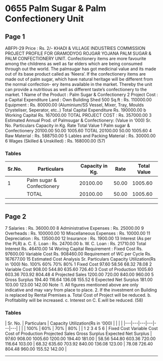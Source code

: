# 0655 Palm Sugar & Palm Confectionery Unit

## Page 1

ABFPI-29 Price : Rs. 2/- KHADI & VILLAGE INDUSTRIES COMMISSION PROJECT PROFILE FOR GRAMODYOG ROJGAR YOJANA PALM SUGAR & PALM CONFECTIONERY UNIT. Confectionery items are more favourite among the childrens as well as far elders which are being consumed through out the world. The palmsugar has got medicinal value and its made out of its base product called as ‘Neera’. If the confectionery items are made out of palm sugar, which have natural heritage will be different from the normal confection- ery items available in the market. Thereby the unit can provide a nutritious as well as different taste’s confectionery to the market. 1 Name of the Product : Palm Sugar & Confectionery 2 Project Cost : a Capital Expenditure Land : Own Building Shed 500 Sq.ft : Rs. 110000.00 Equipment : Rs. 80000.00 (Aluminium/SS Vessel, Mixer, Tray, Moulds Crysteliser, Seperator, etc..) Total Capital Expenditure Rs. 190000.00 b Working Capital Rs. 167000.00 TOTAL PROJECT COST : Rs. 357000.00 3 Estimated Annual Prod. of Palmsugar & Confectionery: (Value in ‘000) Sr. No. Particulars Capacity in Kg. Rate Total Value 1 Palm sugar & Confectionery 20100.00 50.00 1005.60 TOTAL 20100.00 50.00 1005.60 4 Raw Material : Rs. 588750.00 5 Lables and Packing Material : Rs. 30000.00 6 Wages (Skilled & Unskilled) : Rs. 168000.00 (57)

### Tables

| Sr.No. | Particulars | Capacity in Kg. | Rate | Total Value |
|---|---|---|---|---|
| 1 | Palm sugar & Confectionery | 20100.00 | 50.00 | 1005.60 |
|  | TOTAL | 20100.00 | 50.00 | 1005.60 |

---

## Page 2

7 Salaries : Rs. 36000.00 8 Administrative Expenses : Rs. 25000.00 9 Overheads : Rs. 100000.00 10 Miscellaneous Expenses : Rs. 10000.00 11 Depreciation : Rs. 13500.00 12 Insurance : Rs. 1900.00 13 Interest (As per the PLR) a. C. E. Loan : Rs. 24700.00 b. W. C. Loan : Rs. 21710.00 Total Interest Rs. 46410.00 14 Woring Capital Requirement : Fixed Cost Rs. 97600.00 Variable Cost Rs. 908460.00 Requirement of WC per Cycle Rs. 167677.00 15 Estimated Cost Analysis Sr. Particulars Capacity Utilization(Rs in ‘000) No. 100% 60% 70% 80% 1 Fixed Cost 97.60 58.56 68.32 78.08 2 Variable Cost 908.00 544.80 635.60 726.40 3 Cost of Production 1005.60 603.36 703.92 804.48 4 Projected Sales 1200.00 720.00 840.00 960.00 5 Gross Surplus 194.40 116.64 136.08 155.52 6 Expected Net Surplus 181.00 103.00 123.00 142.00 Note :1. All figures mentioned above are only indicative and may vary from place to place. 2. If the investment on Building is replaced by Rental Premises a. Total Cost of Project will be reduced. b. Profitability will be increased. c. Interest on C. E.will be reduced. (58)

### Tables

| Sr.
No. | Particulars | Capacity Utilization(Rs in ‘000) |  |  |  |
|---|---|---|---|---|---|
|  |  | 100% | 60% | 70% | 80% |
| 1
2
3
4
5
6 | Fixed Cost
Variable Cost
Cost of Production
Projected Sales
Gross Surplus
Expected Net Surplus | 97.60
908.00
1005.60
1200.00
194.40
181.00 | 58.56
544.80
603.36
720.00
116.64
103.00 | 68.32
635.60
703.92
840.00
136.08
123.00 | 78.08
726.40
804.48
960.00
155.52
142.00 |

---
